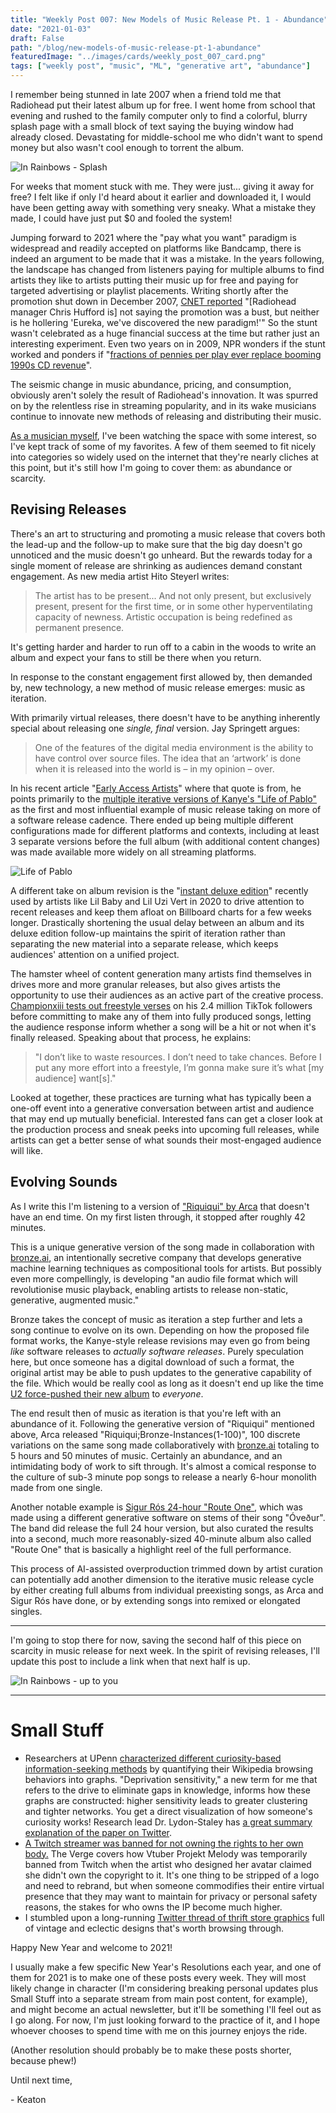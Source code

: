 ```yaml
---
title: "Weekly Post 007: New Models of Music Release Pt. 1 - Abundance"
date: "2021-01-03"
draft: False
path: "/blog/new-models-of-music-release-pt-1-abundance"
featuredImage: "../images/cards/weekly_post_007_card.png"
tags: ["weekly post", "music", "ML", "generative art", "abundance"]
---
```


I remember being stunned in late 2007 when a friend told me that Radiohead put their latest album up for free. I went home from school that evening and rushed to the family computer only to find a colorful, blurry splash page with a small block of text saying the buying window had already closed. Devastating for middle-school me who didn't want to spend money but also wasn't cool enough to torrent the album. 

![In Rainbows - Splash](../images/in_rainbows_splash.jpg)

For weeks that moment stuck with me. They were just... giving it away for free? I felt like if only I'd heard about it earlier and downloaded it, I would have been getting away with something very sneaky. What a mistake they made, I could have just put $0 and fooled the system! 

Jumping forward to 2021 where the "pay what you want" paradigm is widespread and readily accepted on platforms like Bandcamp, there is indeed an argument to be made that it was a mistake. In the years following, the landscape has changed from listeners paying for multiple albums to find artists they like to artists putting their music up for free and paying for targeted advertising or playlist placements. Writing shortly after the promotion shut down in December 2007, [CNET reported](https://www.cnet.com/news/radiohead-criticized-as-band-shuts-down-in-rainbows-promotion/) "[Radiohead manager Chris Hufford is] not saying the promotion was a bust, but neither is he hollering 'Eureka, we've discovered the new paradigm!'" So the stunt wasn't celebrated as a huge financial success at the time but rather just an interesting experiment. Even two years on in 2009, NPR wonders if the stunt worked and ponders if "[fractions of pennies per play ever replace booming 1990s CD revenue](https://www.npr.org/sections/monitormix/2009/11/the_in_rainbows_experiment_did.html#:~:text=major%2Dlabel%20representation.-,In%20Rainbows%20was%20first%20released%20on%20Oct.,up%20to%20collect%20voluntary%20payments.)". 

The seismic change in music abundance, pricing, and consumption, obviously aren't solely the result of Radiohead's innovation. It was spurred on by the relentless rise in streaming popularity, and in its wake musicians continue to innovate new methods of releasing and distributing their music. 

[As a musician myself](https://mossives.com), I've been watching the space with some interest, so I've kept track of some of my favorites. A few of them seemed to fit nicely into categories so widely used on the internet that they're nearly cliches at this point, but it's still how I'm going to cover them: as abundance or scarcity. 

## Revising Releases

There's an art to structuring and promoting a music release that covers both the lead-up and the follow-up to make sure that the big day doesn't go unnoticed and the music doesn't go unheard. But the rewards today for a single moment of release are shrinking as audiences demand constant engagement. As new media artist Hito Steyerl writes:

> The artist has to be present... And not only present, but exclusively present, present for the first time, or in some other hyperventilating capacity of newness. Artistic occupation is being redefined as permanent presence.

It's getting harder and harder to run off to a cabin in the woods to write an album and expect your fans to still be there when you return. 

In response to the constant engagement first allowed by, then demanded by, new technology, a new method of music release emerges: music as iteration. 

With primarily virtual releases, there doesn't have to be anything inherently special about releasing one *single, final* version. Jay Springett argues: 

> One of the features of the digital media environment is the ability to have control over source files. The idea that an ‘artwork’ is done when it is released into the world is – in my opinion – over.

In his recent article "[Early Access Artists](https://www.thejaymo.net/2020/12/08/early-access-dweb-artists/)" where that quote is from, he points primarily to the [multiple iterative versions of Kanye's "Life of Pablo"](https://www.complex.com/pigeons-and-planes/2020/02/album-changes-kanye-west-prototyping)  as the first and most influential example of music release taking on more of a software release cadence. There ended up being multiple different configurations made for different platforms and contexts, including at least 3 separate versions before the full album (with additional content changes) was made available more widely on all streaming platforms. 

![Life of Pablo](../images/life_of_pablo.jpeg)

A different take on album revision is the "[instant deluxe edition](https://www.billboard.com/articles/columns/hip-hop/9391339/hip-hop-deluxe-edition-trend-lil-baby-uzi-vert-nav)" recently used by artists like Lil Baby and Lil Uzi Vert in 2020 to drive attention to recent releases and keep them  afloat on Billboard charts for a few weeks longer. Drastically shortening the usual delay between an album and its deluxe edition follow-up maintains the spirit of iteration rather than separating the new material into a separate release, which keeps audiences' attention on a unified project. 

The hamster wheel of content generation many artists find themselves in drives more and more granular releases, but also gives artists the opportunity to use their audiences as an active part of the creative process. [Championxiii tests out freestyle verses](https://www.rollingstone.com/pro/features/tiktok-championxiii-freestyles-1097255/) on his 2.4 million TikTok followers before committing to make any of them into fully produced songs, letting the audience response inform whether a song will be a hit or not when it's finally released. Speaking about that process, he explains:

> "I don’t like to waste resources. I don’t need to take chances. Before I put any more effort into a freestyle, I’m gonna make sure it’s what [my audience] want[s]."

Looked at together, these practices are turning what has typically been a one-off event into a generative conversation between artist and audience that may end up mutually beneficial. Interested fans can get a closer look at the production process and sneak peeks into upcoming full releases, while artists can get a better sense of what sounds their most-engaged audience will like. 

## Evolving Sounds

As I write this I'm listening to a version of ["Riquiqui" by Arca](https://riquiqui.arca1000000.com/) that doesn't have an end time. On my first listen through, it stopped after roughly 42 minutes. 

This is a unique generative version of the song made in collaboration with [bronze.ai](http://bronze.ai), an intentionally secretive company that develops generative machine learning techniques as compositional tools for artists. But possibly even more compellingly, is developing "an audio file format which will revolutionise music playback, enabling artists to release non-static, generative, augmented music."

Bronze takes the concept of music as iteration a step further and lets a song continue to evolve on its own. Depending on how the proposed file format works, the Kanye-style release revisions may even go from being *like* software releases to *actually software releases*. Purely speculation here, but once someone has a digital download of such a format, the original artist may be able to push updates to the generative capability of the file. Which would be really cool as long as it doesn't end up like the time [U2 force-pushed their new album](https://www.eonline.com/news/1071481/remember-when-apple-forced-a-u2-album-on-us-all#:~:text=It's%20been%20five%20years%20since,iTunes%20subscriber's%20personal%20devices%2C%20unasked.&text=September%209%2C%202014%20started%20out%20like%20any%20other%20day.) to *everyone*. 

The end result then of music as iteration is that you're left with an abundance of it. Following the generative version of "Riquiqui" mentioned above, Arca released "Riquiqui;Bronze-Instances(1-100)", 100 discrete variations on the same song made collaboratively with [bronze.ai](http://bronze.ai) totaling to 5 hours and 50 minutes of music. Certainly an abundance, and an intimidating body of work to sift through. It's almost a comical response to the culture of sub-3 minute pop songs to release a nearly 6-hour monolith made from one single. 

Another notable example is [Sigur Rós 24-hour "Route One"](https://18seconds.sigurros.com/routeone/), which was made using a different generative software on stems of their song "Óveður". The band did release the full 24 hour version, but also curated the results into a second, much more reasonably-sized 40-minute album also called "Route One" that is basically a highlight reel of the full performance. 

This process of AI-assisted overproduction trimmed down by artist curation can potentially add another dimension to the iterative music release cycle by either creating full albums from individual preexisting songs, as Arca and Sigur Rós have done, or by extending songs into remixed or elongated singles. 

---

I'm going to stop there for now, saving the second half of this piece on scarcity in music release for next week. In the spirit of revising releases, I'll update this post to include a link when that next half is up.

![In Rainbows - up to you](../images/in_rainbows_up_to_you.jpeg)

---

# Small Stuff

- Researchers at UPenn [characterized different curiosity-based information-seeking methods](https://www.researchgate.net/publication/346541359_Hunters_busybodies_and_the_knowledge_network_building_associated_with_deprivation_curiosity) by quantifying their Wikipedia browsing behaviors into graphs. "Deprivation sensitivity," a new term for me that refers to the drive to eliminate gaps in knowledge, informs how these graphs are constructed: higher sensitivity leads to greater clustering and tighter networks. You get a direct visualization of how someone's curiosity works! Research lead Dr. Lydon-Staley has [a great summary explanation of the paper on Twitter](https://twitter.com/dlydonstaley/status/1333448297462312963?s=12).
- [A Twitch streamer was banned for not owning the rights to her own body.](https://www.theverge.com/2020/11/24/21591488/projekt-melody-twitch-ban-copyright-strike-digitrevx-vtuber) The Verge covers how Vtuber Projekt Melody was temporarily banned from Twitch when the artist who designed her avatar claimed she didn't own the copyright to it. It's one thing to be stripped of a logo and need to rebrand, but when someone commodifies their entire virtual presence that they may want to maintain for privacy or personal safety reasons, the stakes for who owns the IP become much higher.
- I stumbled upon a long-running [Twitter thread of thrift store graphics](https://twitter.com/lycheecola/status/1025841115201597440?s=12) full of vintage and eclectic designs that's worth browsing through.

Happy New Year and welcome to 2021! 

I usually make a few specific New Year's Resolutions each year, and one of them for 2021 is to make one of these posts every week. They will most likely change in character (I'm considering breaking personal updates plus Small Stuff into a separate stream from main post content, for example), and might become an actual newsletter, but it'll be something I'll feel out as I go along. For now, I'm just looking forward to the practice of it, and I hope whoever chooses to spend time with me on this journey enjoys the ride. 

(Another resolution should probably be to make these posts shorter, because phew!) 

Until next time,

\- Keaton